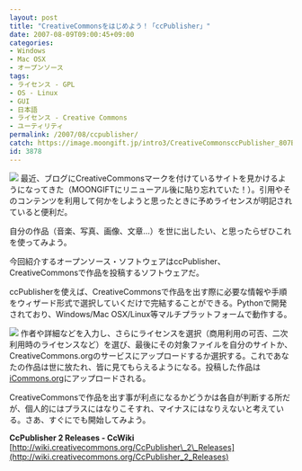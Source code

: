 ```yaml
---
layout: post
title: "CreativeCommonsをはじめよう！「ccPublisher」"
date: 2007-08-09T09:00:45+09:00
categories:
- Windows
- Mac OSX
- オープンソース
tags: 
- ライセンス - GPL
- OS - Linux
- GUI
- 日本語
- ライセンス - Creative Commons
- ユーティリティ
permalink: /2007/08/ccpublisher/
catch: https://image.moongift.jp/intro3/CreativeCommonsccPublisher_807B/2_thumb.png
id: 3878
---
```

[![](https://image.moongift.jp/intro3/CreativeCommonsccPublisher_807B/3_thumb.png)](https://image.moongift.jp/intro3/CreativeCommonsccPublisher_807B/32.png) 最近、ブログにCreativeCommonsマークを付けているサイトを見かけるようになってきた（MOONGIFTにリニューアル後に貼り忘れていた！）。引用やそのコンテンツを利用して何かをしようと思ったときに予めライセンスが明記されていると便利だ。   
  
自分の作品（音楽、写真、画像、文章…）を世に出したい、と思ったらぜひこれを使ってみよう。   
  
今回紹介するオープンソース・ソフトウェアはccPublisher、CreativeCommonsで作品を投稿するソフトウェアだ。   
  
<!--more-->  
  
ccPublisherを使えば、CreativeCommonsで作品を出す際に必要な情報や手順をウィザード形式で選択していくだけで完結することができる。Pythonで開発されており、Windows/Mac OSX/Linux等マルチプラットフォームで動作する。   
  
[![](https://image.moongift.jp/intro3/CreativeCommonsccPublisher_807B/2_thumb.png)](https://image.moongift.jp/intro3/CreativeCommonsccPublisher_807B/22.png) 作者や詳細などを入力し、さらにライセンスを選択（商用利用の可否、二次利用時のライセンスなど）を選び、最後にその対象ファイルを自分のサイトか、CreativeCommons.orgのサービスにアップロードするか選択する。これであなたの作品は世に放たれ、皆に見てもらえるようになる。投稿した作品は[iCommons.org](http://icommons.org/)にアップロードされる。   
  
CreativeCommonsで作品を出す事が利点になるかどうかは各自が判断する所だが、個人的にはプラスにはなりこそすれ、マイナスにはなりえないと考えている。さあ、すぐにでも開始してみよう。   
  
**CcPublisher 2 Releases - CcWiki**  
[http://wiki.creativecommons.org/CcPublisher\_2\_Releases](http://wiki.creativecommons.org/CcPublisher_2_Releases)